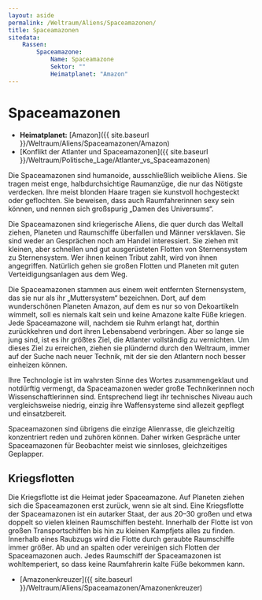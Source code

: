 ```yaml
---
layout: aside
permalink: /Weltraum/Aliens/Spaceamazonen/
title: Spaceamazonen
sitedata:
    Rassen:
        Spaceamazone:
            Name: Spaceamazone
            Sektor: ""
            Heimatplanet: "Amazon"
---
```


# Spaceamazonen

- **Heimatplanet:** [Amazon]({{ site.baseurl }}/Weltraum/Aliens/Spaceamazonen/Amazon)
- [Konflikt der Atlanter und Spaceamazonen]({{ site.baseurl }}/Weltraum/Politische_Lage/Atlanter_vs_Spaceamazonen)

Die Spaceamazonen sind humanoide, ausschließlich weibliche Aliens. Sie tragen meist enge, halbdurchsichtige Raumanzüge, die nur das Nötigste verdecken. Ihre meist blonden Haare tragen sie kunstvoll hochgesteckt oder geflochten. Sie beweisen, dass auch Raumfahrerinnen sexy sein können, und nennen sich großspurig „Damen des Universums“.

Die Spaceamazonen sind kriegerische Aliens, die quer durch das Weltall ziehen, Planeten und Raumschiffe überfallen und Männer versklaven. Sie sind weder an Gesprächen noch am Handel interessiert. Sie ziehen mit kleinen, aber schnellen und gut ausgerüsteten Flotten von Sternensystem zu Sternensystem. Wer ihnen keinen Tribut zahlt, wird von ihnen angegriffen. Natürlich gehen sie großen Flotten und Planeten mit guten Verteidigungsanlagen aus dem Weg.

Die Spaceamazonen stammen aus einem weit entfernten Sternensystem, das sie nur als ihr „Muttersystem“ bezeichnen. Dort, auf dem wunderschönen Planeten Amazon, auf dem es nur so von Dekoartikeln wimmelt, soll es niemals kalt sein und keine Amazone kalte Füße kriegen. Jede Spaceamazone will, nachdem sie Ruhm erlangt hat, dorthin zurückkehren und dort ihren Lebensabend verbringen. Aber so lange sie jung sind, ist es ihr größtes Ziel, die Atlanter vollständig zu vernichten. Um dieses Ziel zu erreichen, ziehen sie plündernd durch den Weltraum, immer auf der Suche nach neuer Technik, mit der sie den Atlantern noch besser einheizen können.

Ihre Technologie ist im wahrsten Sinne des Wortes zusammengeklaut und notdürftig vermengt, da Spaceamazonen weder große Technikerinnen noch Wissenschaftlerinnen sind. Entsprechend liegt ihr technisches Niveau auch vergleichsweise niedrig, einzig ihre Waffensysteme sind allezeit gepflegt und einsatzbereit.

Spaceamazonen sind übrigens die einzige Alienrasse, die gleichzeitig konzentriert reden und zuhören können. Daher wirken Gespräche unter Spaceamazonen für Beobachter meist wie sinnloses, gleichzeitiges Geplapper.

## Kriegsflotten

Die Kriegsflotte ist die Heimat jeder Spaceamazone. Auf Planeten ziehen sich die Spaceamazonen erst zurück, wenn sie alt sind. Eine Kriegsflotte der Spaceamazonen ist ein autarker Staat, der aus 20–30 großen und etwa doppelt so vielen kleinen Raumschiffen besteht. Innerhalb der Flotte ist von großen Transportschiffen bis hin zu kleinen Kampfjets alles zu finden. Innerhalb eines Raubzugs wird die Flotte durch geraubte Raumschiffe immer größer. Ab und an spalten oder vereinigen sich Flotten der Spaceamazonen auch. Jedes Raumschiff der Spaceamazonen ist wohltemperiert, so dass keine Raumfahrerin kalte Füße bekommen kann.

- [Amazonenkreuzer]({{ site.baseurl }}/Weltraum/Aliens/Spaceamazonen/Amazonenkreuzer)
